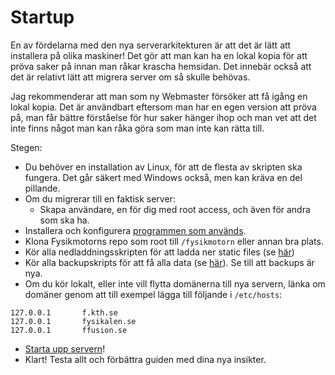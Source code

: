 # Startup
En av fördelarna med den nya serverarkitekturen är att det är lätt att installera på olika maskiner! Det gör att man kan ha en lokal kopia för att pröva saker på innan man råkar krascha hemsidan. Det innebär också att det är relativt lätt att migrera server om så skulle behövas.

Jag rekommenderar att man som ny Webmaster försöker att få igång en lokal kopia. Det är användbart eftersom man har en egen version att pröva på, man får bättre förståelse för hur saker hänger ihop och man vet att det inte finns något man kan råka göra som man inte kan rätta till.

Stegen:
- Du behöver en installation av Linux, för att de flesta av skripten ska fungera. Det går säkert med Windows också, men kan kräva en del pillande.
- Om du migrerar till en faktisk server:
    - Skapa användare, en för dig med root access, och även för andra som ska ha. 
- Installera och konfigurera [programmen som används](allmänt#program-på-servern).
- Klona Fysikmotorns repo som root till `/fysikmotorn` eller annan bra plats.
- Kör alla nedladdningsskripten för att ladda ner static files (se [här](användning#nedladdningsskript))
- Kör alla backupskripts för att få alla data (se [här](användning#backups)). Se till att backups är nya.
- Om du kör lokalt, eller inte vill flytta domänerna till nya servern, länka om domäner genom att till exempel lägga till följande i `/etc/hosts`:
```
127.0.0.1       f.kth.se
127.0.0.1       fysikalen.se
127.0.0.1       ffusion.se
```
- [Starta upp servern](användning#att-starta)!
- Klart! Testa allt och förbättra guiden med dina nya insikter.